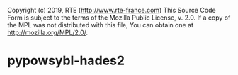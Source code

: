 Copyright (c) 2019, RTE (http://www.rte-france.com)
This Source Code Form is subject to the terms of the Mozilla Public
License, v. 2.0. If a copy of the MPL was not distributed with this
file, You can obtain one at http://mozilla.org/MPL/2.0/.

# pypowsybl-hades2